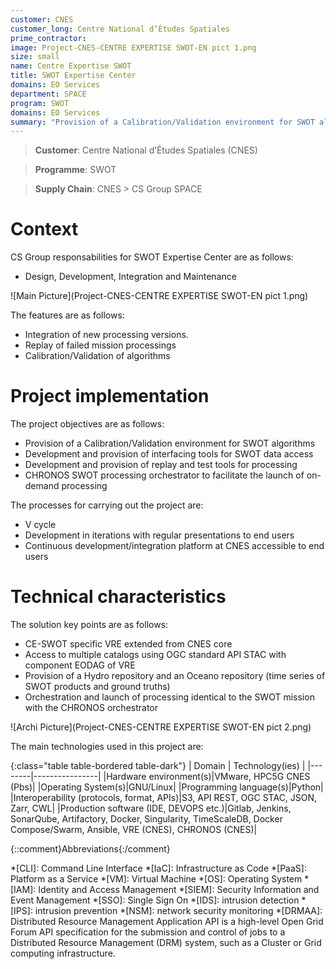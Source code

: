 ```yaml
---
customer: CNES
customer_long: Centre National d’Études Spatiales
prime_contractor: 
image: Project-CNES-CENTRE EXPERTISE SWOT-EN pict 1.png
size: small
name: Centre Expertise SWOT
title: SWOT Expertise Center
domains: EO Services
department: SPACE
program: SWOT
domains: EO Services
summary: "Provision of a Calibration/Validation environment for SWOT algorithms. Development and provision of interfacing tools for SWOT data access. Development and provision of replay and test tools for processing. CHRONOS SWOT processing orchestrator to facilitate the launch of on-demand processing"
---
```


> __Customer__\: Centre National d’Études Spatiales (CNES)

> __Programme__\: SWOT

> __Supply Chain__\: CNES >  CS Group SPACE


# Context


CS Group responsabilities for SWOT Expertise Center are as follows:
* Design, Development, Integration and Maintenance

![Main Picture](Project-CNES-CENTRE EXPERTISE SWOT-EN pict 1.png)

The features are as follows:
* Integration of new processing versions.
* Replay of failed mission processings
* Calibration/Validation of algorithms

# Project implementation

The project objectives are as follows:
* Provision of a Calibration/Validation environment for SWOT algorithms
* Development and provision of interfacing tools for SWOT data access
* Development and provision of replay and test tools for processing
* CHRONOS SWOT processing orchestrator to facilitate the launch of on-demand processing

The processes for carrying out the project are:
* V cycle
* Development in iterations with regular presentations to end users
* Continuous development/integration platform at CNES accessible to end users

# Technical characteristics

The solution key points are as follows:
* CE-SWOT specific VRE extended from CNES core
* Access to multiple catalogs using OGC standard API STAC with component EODAG of VRE
* Provision of a Hydro repository and an Oceano repository (time series of SWOT products and ground truths)
* Orchestration and launch of processing identical to the SWOT mission with the CHRONOS orchestrator

![Archi Picture](Project-CNES-CENTRE EXPERTISE SWOT-EN pict 2.png)

The main technologies used in this project are:

{:class="table table-bordered table-dark"}
| Domain | Technology(ies) |
|--------|----------------|
|Hardware environment(s)|VMware, HPC5G CNES (Pbs)|
|Operating System(s)|GNU/Linux|
|Programming language(s)|Python|
|Interoperability (protocols, format, APIs)|S3, API REST, OGC STAC, JSON, Zarr, CWL|
|Production software (IDE, DEVOPS etc.)|Gitlab, Jenkins, SonarQube, Artifactory, Docker, Singularity, TimeScaleDB, Docker Compose/Swarm, Ansible, VRE (CNES), CHRONOS (CNES)|



{::comment}Abbreviations{:/comment}

*[CLI]: Command Line Interface
*[IaC]: Infrastructure as Code
*[PaaS]: Platform as a Service
*[VM]: Virtual Machine
*[OS]: Operating System
*[IAM]: Identity and Access Management
*[SIEM]: Security Information and Event Management
*[SSO]: Single Sign On
*[IDS]: intrusion detection
*[IPS]: intrusion prevention
*[NSM]: network security monitoring
*[DRMAA]: Distributed Resource Management Application API is a high-level Open Grid Forum API specification for the submission and control of jobs to a Distributed Resource Management (DRM) system, such as a Cluster or Grid computing infrastructure.
